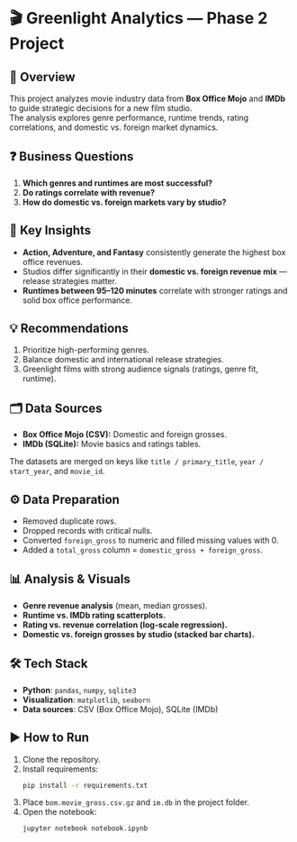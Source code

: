 # 🎬 Greenlight Analytics — Phase 2 Project

## 📖 Overview  
This project analyzes movie industry data from **Box Office Mojo** and **IMDb** to guide strategic decisions for a new film studio.  
The analysis explores genre performance, runtime trends, rating correlations, and domestic vs. foreign market dynamics.

## ❓ Business Questions  
1. **Which genres and runtimes are most successful?**  
2. **Do ratings correlate with revenue?**  
3. **How do domestic vs. foreign markets vary by studio?**

## 🔑 Key Insights  
- **Action, Adventure, and Fantasy** consistently generate the highest box office revenues.  
- Studios differ significantly in their **domestic vs. foreign revenue mix** — release strategies matter.  
- **Runtimes between 95–120 minutes** correlate with stronger ratings and solid box office performance.  

## 💡 Recommendations  
1. Prioritize high-performing genres.  
2. Balance domestic and international release strategies.  
3. Greenlight films with strong audience signals (ratings, genre fit, runtime).  

## 🗂️ Data Sources  
- **Box Office Mojo (CSV):** Domestic and foreign grosses.  
- **IMDb (SQLite):** Movie basics and ratings tables.  

The datasets are merged on keys like `title / primary_title`, `year / start_year`, and `movie_id`.  

## ⚙️ Data Preparation  
- Removed duplicate rows.  
- Dropped records with critical nulls.  
- Converted `foreign_gross` to numeric and filled missing values with 0.  
- Added a `total_gross` column = `domestic_gross + foreign_gross`.  

## 📊 Analysis & Visuals  
- **Genre revenue analysis** (mean, median grosses).  
- **Runtime vs. IMDb rating scatterplots.**  
- **Rating vs. revenue correlation (log-scale regression).**  
- **Domestic vs. foreign grosses by studio (stacked bar charts).**

## 🛠️ Tech Stack  
- **Python**: `pandas`, `numpy`, `sqlite3`  
- **Visualization**: `matplotlib`, `seaborn`  
- **Data sources**: CSV (Box Office Mojo), SQLite (IMDb)  

## ▶️ How to Run  
1. Clone the repository.  
2. Install requirements:  
   ```bash
   pip install -r requirements.txt
   ```
3. Place `bom.movie_gross.csv.gz` and `im.db` in the project folder.  
4. Open the notebook:  
   ```bash
   jupyter notebook notebook.ipynb

